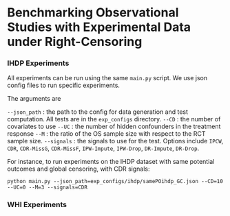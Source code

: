 # Benchmarking Observational Studies with Experimental Data under Right-Censoring

### IHDP Experiments

All experiments can be run using the same `main.py` script. We use json config files to run specific experiments.

The arguments are

`--json_path` : the path to the config for data generation and test computation. All tests are in the `exp_configs` directory.
`--CD` : the number of covariates to use
`--UC` : the number of hidden confounders in the treatment response
`--M` : the ratio of the OS sample size with respect to the RCT sample size.
`--signals` : the signals to use for the test. Options include `IPCW`, `CDR`, `CDR-MissG`, `CDR-MissF`, `IPW-Impute`, `IPW-Drop`, `DR-Impute`, `DR-Drop`.

For instance, to run experiments on the IHDP dataset with same potential outcomes and global censoring, with CDR signals:

`python main.py --json_path=exp_configs/ihdp/samePOihdp_GC.json --CD=10 --UC=0 --M=3 --signals=CDR`


### WHI Experiments




